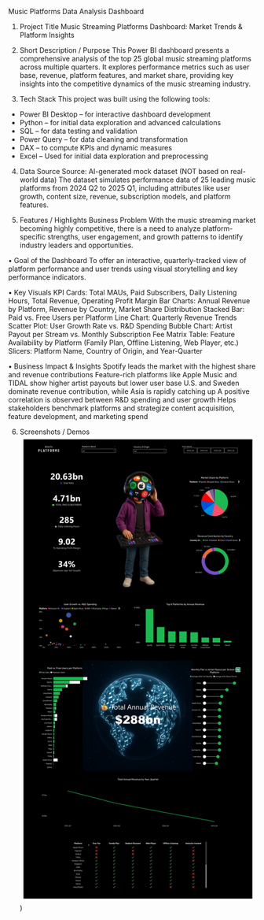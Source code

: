 Music Platforms Data Analysis Dashboard

1. Project Title
Music Streaming Platforms Dashboard: Market Trends & Platform Insights

2. Short Description / Purpose
This Power BI dashboard presents a comprehensive analysis of the top 25 global music streaming platforms across multiple quarters. It explores performance metrics such as user base, revenue, platform features, and market share, providing key insights into the competitive dynamics of the music streaming industry.

3. Tech Stack
This project was built using the following tools:

- Power BI Desktop – for interactive dashboard development
- Python – for initial data exploration and advanced calculations
- SQL – for data testing and validation
- Power Query – for data cleaning and transformation
- DAX – to compute KPIs and dynamic measures
- Excel – Used for initial data exploration and preprocessing

4. Data Source
Source: AI-generated mock dataset (NOT based on real-world data)
The dataset simulates performance data of 25 leading music platforms from 2024 Q2 to 2025 Q1, including attributes like user growth, content size, revenue, subscription models, and platform features.

5. Features / Highlights
Business Problem
With the music streaming market becoming highly competitive, there is a need to analyze platform-specific strengths, user engagement, and growth patterns to identify industry leaders and opportunities.

• Goal of the Dashboard
To offer an interactive, quarterly-tracked view of platform performance and user trends using visual storytelling and key performance indicators.

• Key Visuals
KPI Cards: Total MAUs, Paid Subscribers, Daily Listening Hours, Total Revenue, Operating Profit Margin
Bar Charts: Annual Revenue by Platform, Revenue by Country, Market Share Distribution
Stacked Bar: Paid vs. Free Users per Platform
Line Chart: Quarterly Revenue Trends
Scatter Plot: User Growth Rate vs. R&D Spending
Bubble Chart: Artist Payout per Stream vs. Monthly Subscription Fee
Matrix Table: Feature Availability by Platform (Family Plan, Offline Listening, Web Player, etc.)
Slicers: Platform Name, Country of Origin, and Year-Quarter

• Business Impact & Insights
Spotify leads the market with the highest share and revenue contributions
Feature-rich platforms like Apple Music and TIDAL show higher artist payouts but lower user base
U.S. and Sweden dominate revenue contribution, while Asia is rapidly catching up
A positive correlation is observed between R&D spending and user growth
Helps stakeholders benchmark platforms and strategize content acquisition, feature development, and marketing spend

6. Screenshots / Demos
![Dashboard Preview](https://github.com/AaryanKoradia/Music-PlatformsMusic-Platforms-Data-Analysis/blob/main/Music%20Platforms%20Data%20Analysis%20Project%20Dashboard%20(Img).jpg))
